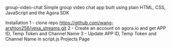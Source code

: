 group-video-chat
Simple group video chat app built using plain HTML, CSS, JavaScript and the Agora SDK

Installation
1 - clone repo https://github.com/wang-arshton256/vexa_streams.git
2 - Create an account on agora.io and get APP ID, Temp Token and Channel Name
3 - Update APP ID, Temp Token and Channel Name in script.js
Projects Page
